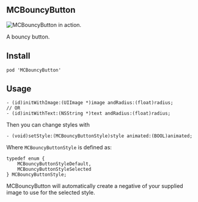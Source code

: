 ## MCBouncyButton

![MCBouncyButton in action.](https://raw.githubusercontent.com/Shrugs/MCBouncyButton/master/mcbouncybutton.gif "MCBouncyButton in action.")

A bouncy button.

## Install

`pod 'MCBouncyButton'`

## Usage

```objc
- (id)initWithImage:(UIImage *)image andRadius:(float)radius;
// OR
- (id)initWithText:(NSString *)text andRadius:(float)radius;
```

Then you can change styles with

```objc
- (void)setStyle:(MCBouncyButtonStyle)style animated:(BOOL)animated;
```

Where `MCBouncyButtonStyle` is defined as:

```objc
typedef enum {
    MCBouncyButtonStyleDefault,
    MCBouncyButtonStyleSelected
} MCBouncyButtonStyle;
```

MCBouncyButton will automatically create a negative of your supplied image to use for the selected style.